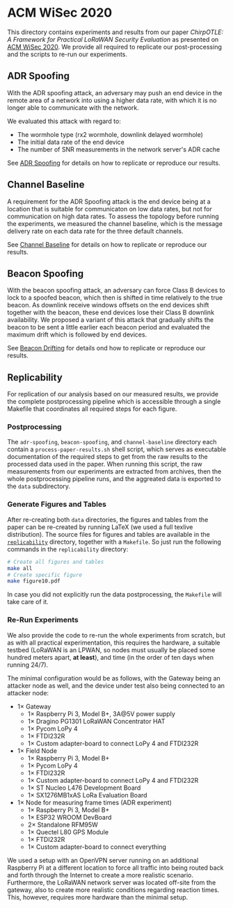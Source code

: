 # ACM WiSec 2020

This directory contains experiments and results from our paper *ChirpOTLE: A Framework for Practical LoRaWAN Security Evaluation* as presented on [ACM WiSec 2020](https://wisec2020.ins.jku.at).
We provide all required to replicate our post-processing and the scripts to re-run our experiments.

## ADR Spoofing

With the ADR spoofing attack, an adversary may push an end device in the remote area of a network into using a higher data rate, with which it is no longer able to communicate with the network.

We evaluated this attack with regard to:

- The wormhole type (rx2 wormhole, downlink delayed wormhole)
- The initial data rate of the end device
- The number of SNR measurements in the network server's ADR cache

See [ADR Spoofing](adr-spoofing/README.md) for details on how to replicate or reproduce our results.

## Channel Baseline

A requirement for the ADR Spoofing attack is the end device being at a location that is suitable for communicaton on low data rates, but not for communication on high data rates.
To assess the topology before running the experiments, we measured the channel baseline, which is the message delivery rate on each data rate for the three default channels.

See [Channel Baseline](channel-baseline/README.md) for details on how to replicate or reproduce our results.

## Beacon Spoofing

With the beacon spoofing attack, an adversary can force Class B devices to lock to a spoofed beacon, which then is shifted in time relatively to the true beacon.
As downlink receive windows offsets on the end devices shift together with the beacon, these end devices lose their Class B downlink availability.
We proposed a variant of this attack that gradually shifts the beacon to be sent a little earlier each beacon period and evaluated the maximum drift which is followed by end devices.

See [Beacon Drifting](beacon-drifting/README.md) for details ond how to replicate or reproduce our results.

## Replicability

For replication of our analysis based on our measured results, we provide the complete postprocessing pipeline which is accessible through a single Makefile that coordinates all required steps for each figure.

### Postprocessing

The `adr-spoofing`, `beacon-spoofing`, and `channel-baseline` directory each contain a `process-paper-results.sh` shell script, which serves as executable documentation of the required steps to get from the raw results to the processed data used in the paper.
When running this script, the raw measurements from our experiments are extracted from archives, then the whole postprocessing pipeline runs, and the aggreated data is exported to the `data` subdirectory.

### Generate Figures and Tables

After re-creating both `data` directories, the figures and tables from the paper can be re-created by running LaTeX (we used a full texlive distribution).
The source files for figures and tables are available in the [`replicability`](replicability/README.md) directory, together with a `Makefile`.
So just run the following commands in the `replicability` directory:

```bash
# Create all figures and tables
make all
# Create specific figure
make figure10.pdf
```

In case you did not explicitly run the data postprocessing, the `Makefile` will take care of it.

### Re-Run Experiments

We also provide the code to re-run the whole experiments from scratch, but as with all practical experimentation, this requires the hardware, a suitable testbed (LoRaWAN is an LPWAN, so nodes must usually be placed some hundred meters apart, **at least**), and time (in the order of ten days when running 24/7).

The minimal configuration would be as follows, with the Gateway being an attacker node as well, and the device under test also being connected to an attacker node:

* 1× Gateway
   * 1× Raspberry Pi 3, Model B+, 3A@5V power supply
   * 1× Dragino PG1301 LoRaWAN Concentrator HAT
   * 1× Pycom LoPy 4
   * 1× FTDI232R
   * 1× Custom adapter-board to connect LoPy 4 and FTDI232R
* 1× Field Node
   * 1× Raspberry Pi 3, Model B+
   * 1× Pycom LoPy 4
   * 1× FTDI232R
   * 1× Custom adapter-board to connect LoPy 4 and FTDI232R
   * 1× ST Nucleo L476 Development Board
   * 1× SX1276MB1xAS LoRa Evaluation Board
* 1× Node for measuring frame times (ADR experiment)
   * 1× Raspberry Pi 3, Model B+
   * 1× ESP32 WROOM DevBoard
   * 2× Standalone RFM95W
   * 1× Quectel L80 GPS Module
   * 1× FTDI232R
   * 1× Custom adapter-board to connect everything

We used a setup with an OpenVPN server running on an additional Raspberry Pi at a different location to force all traffic into being routed back and forth through the Internet to create a more realistic scenario.
Furthermore, the LoRaWAN network server was located off-site from the gateway, also to create more realistic conditions regarding reaction times.
This, however, requires more hardware than the minimal setup.

